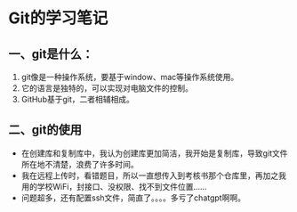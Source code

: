 # Git的学习笔记

## 一、git是什么：

1. git像是一种操作系统，要基于window、mac等操作系统使用。
2. 它的语言是独特的，可以实现对电脑文件的控制。
3. GitHub基于git，二者相辅相成。

## 二、git的使用

- 在创建库和复制库中，我认为创建库更加简洁，我开始是复制库，导致git文件所在地不清楚，浪费了许多时间。
- 我在远程上传时，看错题目，所以一直想传入到考核书那个仓库里，再加之我用的学校WiFi，封接口、没权限、找不到文件位置……
- 问题超多，还有配置ssh文件，简直了。。。。多亏了chatgpt啊啊。